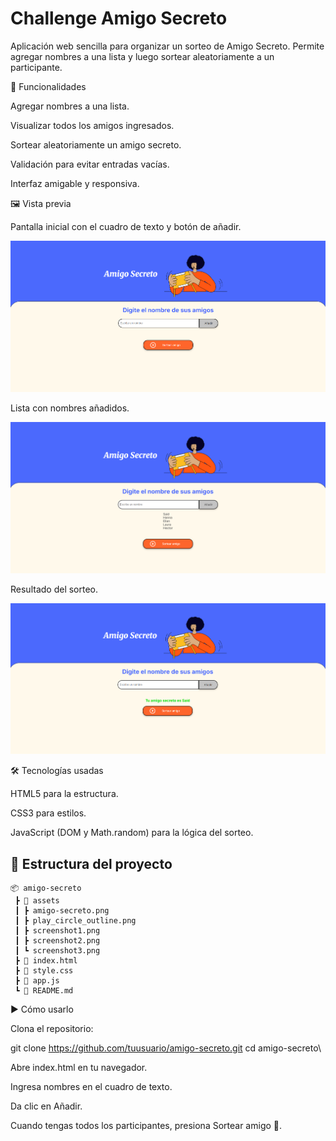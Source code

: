 # Challenge Amigo Secreto

Aplicación web sencilla para organizar un sorteo de Amigo Secreto. Permite agregar nombres a una lista y luego sortear aleatoriamente a un participante.

🚀 Funcionalidades

Agregar nombres a una lista.

Visualizar todos los amigos ingresados.

Sortear aleatoriamente un amigo secreto.

Validación para evitar entradas vacías.

Interfaz amigable y responsiva.

🖼️ Vista previa

Pantalla inicial con el cuadro de texto y botón de añadir.

![Pantalla inicial](assets/screenshot1.png)


Lista con nombres añadidos.

![Lista de amigos](assets/screenshot2.png)


Resultado del sorteo.

![Resultado del sorteo](assets/screenshot3.png)


🛠️ Tecnologías usadas

HTML5 para la estructura.

CSS3 para estilos.

JavaScript (DOM y Math.random) para la lógica del sorteo.

## 📂 Estructura del proyecto

```plaintext
📦 amigo-secreto
 ┣ 📂 assets
 ┃ ┣ amigo-secreto.png
 ┃ ┣ play_circle_outline.png
 ┃ ┣ screenshot1.png
 ┃ ┣ screenshot2.png
 ┃ ┗ screenshot3.png
 ┣ 📜 index.html
 ┣ 📜 style.css
 ┣ 📜 app.js
 ┗ 📜 README.md
```

▶️ Cómo usarlo

Clona el repositorio:

git clone https://github.com/tuusuario/amigo-secreto.git
cd amigo-secreto\

Abre index.html en tu navegador.

Ingresa nombres en el cuadro de texto.

Da clic en Añadir.

Cuando tengas todos los participantes, presiona Sortear amigo 🎉.
